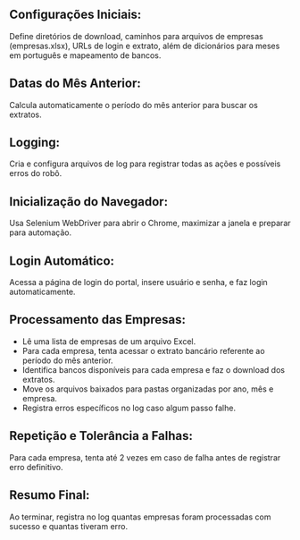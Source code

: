 ## Configurações Iniciais: 
Define diretórios de download, caminhos para arquivos de empresas (empresas.xlsx), URLs de login e extrato, além de dicionários para meses em português e mapeamento de bancos.
## Datas do Mês Anterior: 
Calcula automaticamente o período do mês anterior para buscar os extratos.
## Logging: 
Cria e configura arquivos de log para registrar todas as ações e possíveis erros do robô.
## Inicialização do Navegador: 
Usa Selenium WebDriver para abrir o Chrome, maximizar a janela e preparar para automação.
## Login Automático: 
Acessa a página de login do portal, insere usuário e senha, e faz login automaticamente.
## Processamento das Empresas:
 - Lê uma lista de empresas de um arquivo Excel.
 - Para cada empresa, tenta acessar o extrato bancário referente ao período do mês anterior.
 - Identifica bancos disponíveis para cada empresa e faz o download dos extratos.
 - Move os arquivos baixados para pastas organizadas por ano, mês e empresa.
 - Registra erros específicos no log caso algum passo falhe.
## Repetição e Tolerância a Falhas: 
Para cada empresa, tenta até 2 vezes em caso de falha antes de registrar erro definitivo.
## Resumo Final: 
Ao terminar, registra no log quantas empresas foram processadas com sucesso e quantas tiveram erro.